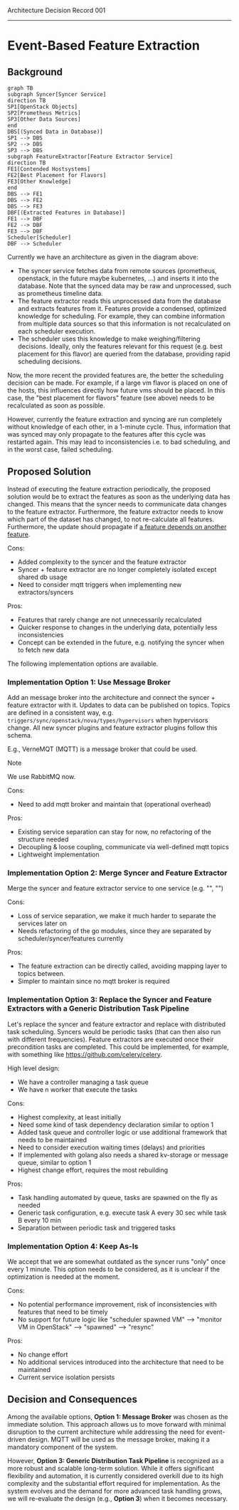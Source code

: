 Architecture Decision Record 001

---

# Event-Based Feature Extraction

## Background

```mermaid
graph TB
subgraph Syncer[Syncer Service]
direction TB
SP1[OpenStack Objects]
SP2[Prometheus Metrics]
SP3[Other Data Sources]
end
DBS[(Synced Data in Database)]
SP1 --> DBS
SP2 --> DBS
SP3 --> DBS
subgraph FeatureExtractor[Feature Extractor Service]
direction TB
FE1[Contended Hostsystems]
FE2[Best Placement for Flavors]
FE3[Other Knowledge]
end
DBS --> FE1
DBS --> FE2
DBS --> FE3
DBF[(Extracted Features in Database)]
FE1 --> DBF
FE2 --> DBF
FE3 --> DBF
Scheduler[Scheduler]
DBF --> Scheduler
```

Currently we have an architecture as given in the diagram above:

- The syncer service fetches data from remote sources (prometheus, openstack, in the future maybe kubernetes, ...) and inserts it into the database. Note that the synced data may be raw and unprocessed, such as prometheus timeline data.
- The feature extractor reads this unprocessed data from the database and extracts features from it. Features provide a condensed, optimized knowledge for scheduling. For example, they can combine information from multiple data sources so that this information is not recalculated on each scheduler execution.
- The scheduler uses this knowledge to make weighing/filtering decisions. Ideally, only the features relevant for this request (e.g. best placement for this flavor) are queried from the database, providing rapid scheduling decisions.

Now, the more recent the provided features are, the better the scheduling decision can be made. For example, if a large vm flavor is placed on one of the hosts, this influences directly how future vms should be placed. In this case, the "best placement for flavors" feature (see above) needs to be recalculated as soon as possible.

However, currently the feature extraction and syncing are run completely without knowledge of each other, in a 1-minute cycle. Thus, information that was synced may only propagate to the features after this cycle was restarted again. This may lead to inconsistencies i.e. to bad scheduling, and in the worst case, failed scheduling.

## Proposed Solution

Instead of executing the feature extraction periodically, the proposed solution would be to extract the features as soon as the underlying data has changed. This means that the syncer needs to communicate data changes to the feature extractor. Furthermore, the feature extractor needs to know which part of the dataset has changed, to not re-calculate all features. Furthermore, the update should propagate if [a feature depends on another feature](https://github.com/cobaltcore-dev/cortex/blob/d1698cfa7a07a1eafacfc56dd2545ee1e28da40b/helm/cortex/values.yaml#L269).

Cons:
- Added complexity to the syncer and the feature extractor
- Syncer + feature extractor are no longer completely isolated except shared db usage
- Need to consider mqtt triggers when implementing new extractors/syncers

Pros:
- Features that rarely change are not unnecessarily recalculated
- Quicker response to changes in the underlying data, potentially less inconsistencies
- Concept can be extended in the future, e.g. notifying the syncer when to fetch new data

The following implementation options are available.

### Implementation Option 1: Use Message Broker

Add an message broker into the architecture and connect the syncer + feature extractor with it. Updates to data can be published on topics. Topics are defined in a consistent way, e.g. `triggers/sync/openstack/nova/types/hypervisors` when hypervisors change. All new syncer plugins and feature extractor plugins follow this schema.

E.g., VerneMQT (MQTT) is a message broker that could be used.

> [!NOTE]  
> We use RabbitMQ now.

Cons:
- Need to add mqtt broker and maintain that (operational overhead)

Pros:
- Existing service separation can stay for now, no refactoring of the structure needed
- Decoupling & loose coupling, communicate via well-defined mqtt topics
- Lightweight implementation

### Implementation Option 2: Merge Syncer and Feature Extractor

Merge the syncer and feature extractor service to one service (e.g. "", "")

Cons:
- Loss of service separation, we make it much harder to separate the services later on
- Needs refactoring of the go modules, since they are separated by scheduler/syncer/features currently

Pros:
- The feature extraction can be directly called, avoiding mapping layer to topics between.
- Simpler to maintain since no mqtt broker is required

### Implementation Option 3: Replace the Syncer and Feature Extractors with a Generic Distribution Task Pipeline

Let's replace the syncer and feature extractor and replace with distributed task scheduling. Syncers would be periodic tasks (that can then also run with different frequencies). Feature extractors are executed once their precondition tasks are completed. This could be implemented, for example, with something like https://github.com/celery/celery.

High level design:
* We have a controller managing a task queue
* We have n worker that execute the tasks

Cons:
- Highest complexity, at least initially
- Need some kind of task dependency declaration similar to option 1
- Added task queue and controller logic or use additional framework that needs to be maintained
- Need to consider execution waiting times (delays) and priorities
- If implemented with golang also needs a shared kv-storage or message queue, similar to option 1
- Highest change effort, requires the most rebuilding

Pros:
- Task handling automated by queue, tasks are spawned on the fly as needed
- Generic task configuration, e.g. execute task A every 30 sec while task B every 10 min
- Separation between periodic task and triggered tasks

### Implementation Option 4: Keep As-Is

We accept that we are somewhat outdated as the syncer runs "only" once every 1 minute. This option needs to be considered, as it is unclear if the optimization is needed at the moment.

Cons:
- No potential performance improvement, risk of inconsistencies with features that need to be timely
- No support for future logic like "scheduler spawned VM" --> "monitor VM in OpenStack" --> "spawned" --> "resync"

Pros:
- No change effort
- No additional services introduced into the architecture that need to be maintained
- Current service isolation persists

## Decision and Consequences

Among the available options, **Option 1: Message Broker** was chosen as the immediate solution. This approach allows us to move forward with minimal disruption to the current architecture while addressing the need for event-driven design. MQTT will be used as the message broker, making it a mandatory component of the system.

However, **Option 3: Generic Distribution Task Pipeline** is recognized as a more robust and scalable long-term solution. While it offers significant flexibility and automation, it is currently considered overkill due to its high complexity and the substantial effort required for implementation.
As the system evolves and the demand for more advanced task handling grows, we will re-evaluate the design (e.g., **Option 3**) when it becomes necessary.
